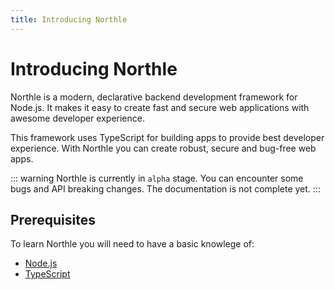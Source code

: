 ```yaml
---
title: Introducing Northle
---
```


# Introducing Northle

Northle is a modern, declarative backend development framework for Node.js. It makes it easy to create fast and secure web applications with awesome developer experience.

This framework uses TypeScript for building apps to provide best developer experience. With Northle you can create robust, secure and bug-free web apps.

::: warning
Northle is currently in `alpha` stage. You can encounter some bugs and API breaking changes. The documentation is not complete yet.
:::

## Prerequisites

To learn Northle you will need to have a basic knowlege of:

- [Node.js](https://nodejs.org/en/)
- [TypeScript](https://www.typescriptlang.org)
